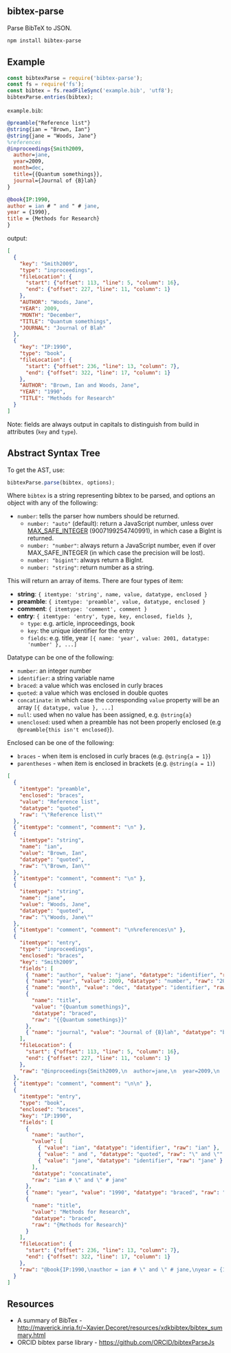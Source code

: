 ## bibtex-parse

Parse BibTeX to JSON.

```sh
npm install bibtex-parse
```

## Example

```js
const bibtexParse = require('bibtex-parse');
const fs = require('fs');
const bibtex = fs.readFileSync('example.bib', 'utf8');
bibtexParse.entries(bibtex);
```

`example.bib`:

```bib
@preamble{"Reference list"}
@string{ian = "Brown, Ian"}
@string{jane = "Woods, Jane"}
%references
@inproceedings{Smith2009,
  author=jane,
  year=2009,
  month=dec,
  title={{Quantum somethings}},
  journal={Journal of {B}lah}
}

@book{IP:1990,
author = ian # " and " # jane,
year = {1990},
title = {Methods for Research}
}
```

output:

```json
[
  {
    "key": "Smith2009",
    "type": "inproceedings",
    "fileLocation": {
      "start": {"offset": 113, "line": 5, "column": 16},
      "end": {"offset": 227, "line": 11, "column": 1}
    },
    "AUTHOR": "Woods, Jane",
    "YEAR": 2009,
    "MONTH": "December",
    "TITLE": "Quantum somethings",
    "JOURNAL": "Journal of Blah"
  },
  {
    "key": "IP:1990",
    "type": "book",
    "fileLocation": {
      "start": {"offset": 236, "line": 13, "column": 7},
      "end": {"offset": 322, "line": 17, "column": 1}
    },
    "AUTHOR": "Brown, Ian and Woods, Jane",
    "YEAR": "1990",
    "TITLE": "Methods for Research"
  }
]
```

Note: fields are always output in capitals to distinguish from build in attributes (`key` and `type`).

## Abstract Syntax Tree

To get the AST, use:

```js
bibtexParse.parse(bibtex, options);
```

Where `bibtex` is a string representing bibtex to be parsed, and options an object with any of the following:

- `number`: tells the parser how numbers should be returned.
  - `number: "auto"` (default): return a JavaScript number, unless over [MAX_SAFE_INTEGER](https://developer.mozilla.org/en-US/docs/Web/JavaScript/Reference/Global_Objects/Number/MAX_SAFE_INTEGER) (9007199254740991), in which case a BigInt is returned.
  - `number: "number"`: always return a JavaScript number, even if over MAX_SAFE_INTEGER (in which case the precision will be lost).
  - `number: "bigint"`: always return a BigInt.
  - `number: "string"`: return number as a string.

This will return an array of items. There are four types of item:

- **string**: `{ itemtype: 'string', name, value, datatype, enclosed }`
- **preamble**: `{ itemtype: 'preamble', value, datatype, enclosed }`
- **comment**: `{ itemtype: 'comment', comment }`
- **entry**: `{ itemtype: 'entry', type, key, enclosed, fields }`,
  - `type`: e.g. article, inproceedings, book
  - `key`: the unique identifier for the entry
  - `fields`: e.g. title, year `[{ name: 'year', value: 2001, datatype: 'number' }, ...]`

Datatype can be one of the following:

- `number`: an integer number
- `identifier`: a string variable name
- `braced`: a value which was enclosed in curly braces
- `quoted`: a value which was enclosed in double quotes
- `concatinate`: in which case the corresponding `value` property will be an array `[{ datatype, value }, ...]`
- `null`: used when no value has been assigned, e.g. `@string{a}`
- `unenclosed`: used when a preamble has not been properly enclosed (e.g `@preamble{this isn't enclosed}`).

Enclosed can be one of the following:

- `braces` - when item is enclosed in curly braces (e.g. `@string{a = 1}`)
- `parentheses` - when item is enclosed in brackets (e.g. `@string(a = 1)`)

```json
[
  {
    "itemtype": "preamble",
    "enclosed": "braces",
    "value": "Reference list",
    "datatype": "quoted",
    "raw": "\"Reference list\""
  },
  { "itemtype": "comment", "comment": "\n" },
  {
    "itemtype": "string",
    "name": "ian",
    "value": "Brown, Ian",
    "datatype": "quoted",
    "raw": "\"Brown, Ian\""
  },
  { "itemtype": "comment", "comment": "\n" },
  {
    "itemtype": "string",
    "name": "jane",
    "value": "Woods, Jane",
    "datatype": "quoted",
    "raw": "\"Woods, Jane\""
  },
  { "itemtype": "comment", "comment": "\n%references\n" },
  {
    "itemtype": "entry",
    "type": "inproceedings",
    "enclosed": "braces",
    "key": "Smith2009",
    "fields": [
      { "name": "author", "value": "jane", "datatype": "identifier", "raw": "jane" },
      { "name": "year", "value": 2009, "datatype": "number", "raw": "2009" },
      { "name": "month", "value": "dec", "datatype": "identifier", "raw": "dec" },
      {
        "name": "title",
        "value": "{Quantum somethings}",
        "datatype": "braced",
        "raw": "{{Quantum somethings}}"
      },
      { "name": "journal", "value": "Journal of {B}lah", "datatype": "braced", "raw": "{Journal of {B}lah}" }
    ],
    "fileLocation": {
      "start": {"offset": 113, "line": 5, "column": 16},
      "end": {"offset": 227, "line": 11, "column": 1}
    },
    "raw": "@inproceedings{Smith2009,\n  author=jane,\n  year=2009,\n  month=dec,\n  title={{Quantum somethings}},\n  journal={Journal of {B}lah}\n}"
  },
  { "itemtype": "comment", "comment": "\n\n" },
  {
    "itemtype": "entry",
    "type": "book",
    "enclosed": "braces",
    "key": "IP:1990",
    "fields": [
      {
        "name": "author",
        "value": [
          { "value": "ian", "datatype": "identifier", "raw": "ian" },
          { "value": " and ", "datatype": "quoted", "raw": "\" and \"" },
          { "value": "jane", "datatype": "identifier", "raw": "jane" }
        ],
        "datatype": "concatinate",
        "raw": "ian # \" and \" # jane"
      },
      { "name": "year", "value": "1990", "datatype": "braced", "raw": "{1990}" },
      {
        "name": "title",
        "value": "Methods for Research",
        "datatype": "braced",
        "raw": "{Methods for Research}"
      }
    ],
    "fileLocation": {
      "start": {"offset": 236, "line": 13, "column": 7},
      "end": {"offset": 322, "line": 17, "column": 1}
    },
    "raw": "@book{IP:1990,\nauthor = ian # \" and \" # jane,\nyear = {1990},\ntitle = {Methods for Research}\n}"
  }
]
```

## Resources

- A summary of BibTex - http://maverick.inria.fr/~Xavier.Decoret/resources/xdkbibtex/bibtex_summary.html
- ORCID bibtex parse library - https://github.com/ORCID/bibtexParseJs

